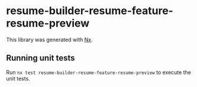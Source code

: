 # resume-builder-resume-feature-resume-preview

This library was generated with [Nx](https://nx.dev).

## Running unit tests

Run `nx test resume-builder-resume-feature-resume-preview` to execute the unit tests.
